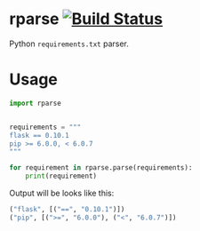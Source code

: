 # rparse [![Build Status](https://travis-ci.org/dveselov/rparse.svg?branch=master)](https://travis-ci.org/dveselov/rparse)

Python `requirements.txt` parser.

# Usage

```python
import rparse


requirements = """
flask == 0.10.1
pip >= 6.0.0, < 6.0.7
"""

for requirement in rparse.parse(requirements):
    print(requirement)
```

Output will be looks like this:

```python
("flask", [("==", "0.10.1")])
("pip", [(">=", "6.0.0"), ("<", "6.0.7")])
```
